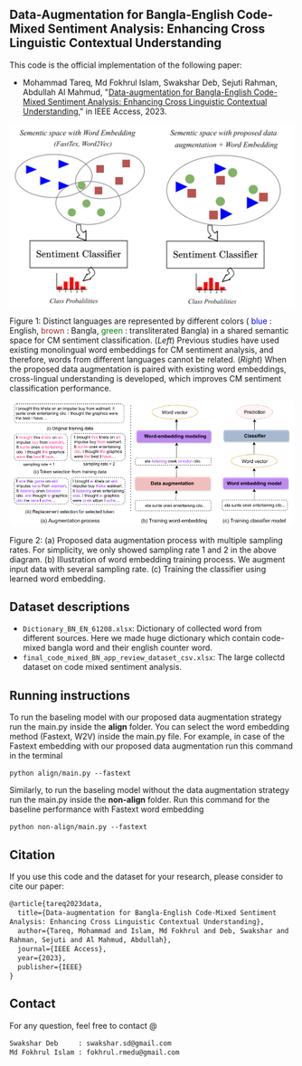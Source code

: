## Data-Augmentation for Bangla-English Code-Mixed Sentiment Analysis: Enhancing Cross Linguistic Contextual Understanding

This code is the official implementation of the following paper:
* Mohammad Tareq, Md Fokhrul Islam, Swakshar Deb, Sejuti Rahman, Abdullah Al Mahmud, "[Data-augmentation for Bangla-English Code-Mixed Sentiment Analysis: Enhancing Cross Linguistic Contextual Understanding](https://ieeexplore.ieee.org/abstract/document/10129187)," in IEEE Access, 2023.

![intro-1](img/intro.PNG)

Figure 1: Distinct languages are represented by different colors (<font color="blue"> blue </font>: English, <font color="brown"> brown </font>: Bangla, <font color="green"> green </font>: transliterated Bangla) in a shared semantic space for CM sentiment classification. (*Left*) Previous studies have used existing monolingual word embeddings for CM sentiment analysis, and therefore, words from different languages cannot be related. (*Right*) When the proposed data augmentation is paired with existing word embeddings, cross-lingual understanding is developed, which improves CM sentiment classification performance.

![intro-1](img/main.PNG)

Figure 2: (a) Proposed data augmentation process with multiple sampling rates. For simplicity, we only showed sampling rate 1 and 2 in the above diagram. (b) Illustration of word embedding training process. We augment input data with several sampling rate. (c) Training the classifier using learned word embedding.
## Dataset descriptions

* `Dictionary_BN_EN_61208.xlsx`: Dictionary of collected word from different sources. Here we made huge dictionary which contain code-mixed bangla word and their english counter word.
* `final_code_mixed_BN_app_review_dataset_csv.xlsx`: The large collectd dataset on code mixed sentiment analysis.

## Running instructions

To run the baseling model with our proposed data augmentation strategy run the main.py inside the **align** folder. You can select the word embedding method (Fastext, W2V) inside the main.py file. For example, in case of the Fastext embedding with our proposed data augmentation run this command in the terminal   

```shell
python align/main.py --fastext
``` 

Similarly, to run the baseling model without the data augmentation strategy run the main.py inside the **non-align** folder. Run this command for the baseline performance with Fastext word embedding   

```
python non-align/main.py --fastext
```

## Citation
If you use this code and the dataset for your research, please consider to cite our paper:

```
@article{tareq2023data,
  title={Data-augmentation for Bangla-English Code-Mixed Sentiment Analysis: Enhancing Cross Linguistic Contextual Understanding},
  author={Tareq, Mohammad and Islam, Md Fokhrul and Deb, Swakshar and Rahman, Sejuti and Al Mahmud, Abdullah},
  journal={IEEE Access},
  year={2023},
  publisher={IEEE}
}
  ```
## Contact
For any question, feel free to contact @
```
Swakshar Deb     : swakshar.sd@gmail.com
Md Fokhrul Islam : fokhrul.rmedu@gmail.com
```
